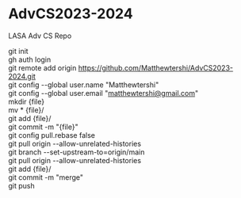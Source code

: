 # AdvCS2023-2024
LASA Adv CS Repo

git init <br/>
gh auth login <br/>
git remote add origin https://github.com/Matthewtershi/AdvCS2023-2024.git <br/>
git config --global user.name "Matthewtershi" <br/>
git config --global user.email "matthewtershi@gmail.com" <br/>
mkdir {file} <br/>
mv * {file}/ <br/>
git add {file}/ <br/>
git commit -m "{file}" <br/>
git config pull.rebase false <br/>
git pull origin --allow-unrelated-histories <br/>
git branch --set-upstream-to=origin/main <br/>
git pull origin --allow-unrelated-histories <br/>
git add {file}/ <br/>
git commit -m "merge" <br/>
git push <br/>
